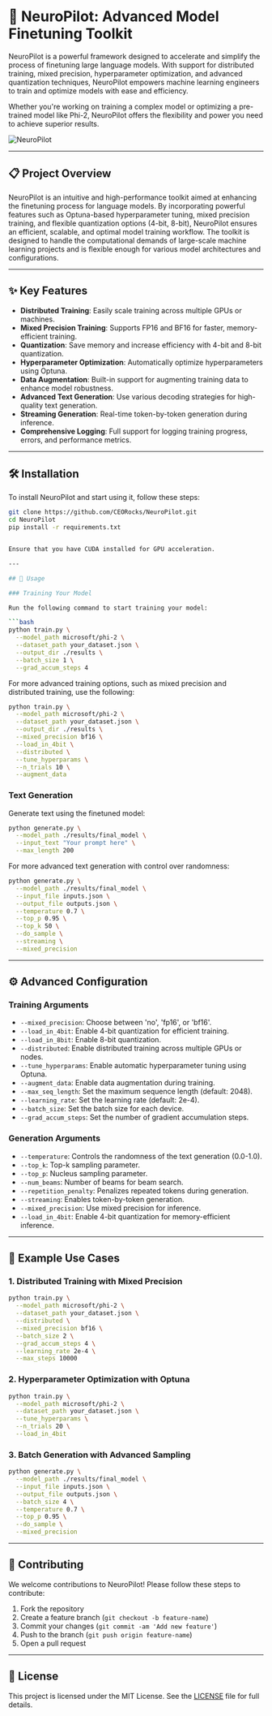
# 🚀 NeuroPilot: Advanced Model Finetuning Toolkit

NeuroPilot is a powerful framework designed to accelerate and simplify the process of finetuning large language models. With support for distributed training, mixed precision, hyperparameter optimization, and advanced quantization techniques, NeuroPilot empowers machine learning engineers to train and optimize models with ease and efficiency.

Whether you're working on training a complex model or optimizing a pre-trained model like Phi-2, NeuroPilot offers the flexibility and power you need to achieve superior results.

![NeuroPilot](./assets/neuropilot-banner.png)

---

## 📋 Project Overview

NeuroPilot is an intuitive and high-performance toolkit aimed at enhancing the finetuning process for language models. By incorporating powerful features such as Optuna-based hyperparameter tuning, mixed precision training, and flexible quantization options (4-bit, 8-bit), NeuroPilot ensures an efficient, scalable, and optimal model training workflow. The toolkit is designed to handle the computational demands of large-scale machine learning projects and is flexible enough for various model architectures and configurations.

---

## ✨ Key Features

- **Distributed Training**: Easily scale training across multiple GPUs or machines.
- **Mixed Precision Training**: Supports FP16 and BF16 for faster, memory-efficient training.
- **Quantization**: Save memory and increase efficiency with 4-bit and 8-bit quantization.
- **Hyperparameter Optimization**: Automatically optimize hyperparameters using Optuna.
- **Data Augmentation**: Built-in support for augmenting training data to enhance model robustness.
- **Advanced Text Generation**: Use various decoding strategies for high-quality text generation.
- **Streaming Generation**: Real-time token-by-token generation during inference.
- **Comprehensive Logging**: Full support for logging training progress, errors, and performance metrics.

---

## 🛠 Installation

To install NeuroPilot and start using it, follow these steps:

```bash
git clone https://github.com/CEORocks/NeuroPilot.git
cd NeuroPilot
pip install -r requirements.txt


Ensure that you have CUDA installed for GPU acceleration.

---

## 🚀 Usage

### Training Your Model

Run the following command to start training your model:

```bash
python train.py \
  --model_path microsoft/phi-2 \
  --dataset_path your_dataset.json \
  --output_dir ./results \
  --batch_size 1 \
  --grad_accum_steps 4
```

For more advanced training options, such as mixed precision and distributed training, use the following:

```bash
python train.py \
  --model_path microsoft/phi-2 \
  --dataset_path your_dataset.json \
  --output_dir ./results \
  --mixed_precision bf16 \
  --load_in_4bit \
  --distributed \
  --tune_hyperparams \
  --n_trials 10 \
  --augment_data
```

### Text Generation

Generate text using the finetuned model:

```bash
python generate.py \
  --model_path ./results/final_model \
  --input_text "Your prompt here" \
  --max_length 200
```

For more advanced text generation with control over randomness:

```bash
python generate.py \
  --model_path ./results/final_model \
  --input_file inputs.json \
  --output_file outputs.json \
  --temperature 0.7 \
  --top_p 0.95 \
  --top_k 50 \
  --do_sample \
  --streaming \
  --mixed_precision
```

---

## ⚙️ Advanced Configuration

### Training Arguments

- `--mixed_precision`: Choose between 'no', 'fp16', or 'bf16'.
- `--load_in_4bit`: Enable 4-bit quantization for efficient training.
- `--load_in_8bit`: Enable 8-bit quantization.
- `--distributed`: Enable distributed training across multiple GPUs or nodes.
- `--tune_hyperparams`: Enable automatic hyperparameter tuning using Optuna.
- `--augment_data`: Enable data augmentation during training.
- `--max_seq_length`: Set the maximum sequence length (default: 2048).
- `--learning_rate`: Set the learning rate (default: 2e-4).
- `--batch_size`: Set the batch size for each device.
- `--grad_accum_steps`: Set the number of gradient accumulation steps.

### Generation Arguments

- `--temperature`: Controls the randomness of the text generation (0.0-1.0).
- `--top_k`: Top-k sampling parameter.
- `--top_p`: Nucleus sampling parameter.
- `--num_beams`: Number of beams for beam search.
- `--repetition_penalty`: Penalizes repeated tokens during generation.
- `--streaming`: Enables token-by-token generation.
- `--mixed_precision`: Use mixed precision for inference.
- `--load_in_4bit`: Enable 4-bit quantization for memory-efficient inference.

---

## 🎯 Example Use Cases

### 1. **Distributed Training with Mixed Precision**

```bash
python train.py \
  --model_path microsoft/phi-2 \
  --dataset_path your_dataset.json \
  --distributed \
  --mixed_precision bf16 \
  --batch_size 2 \
  --grad_accum_steps 4 \
  --learning_rate 2e-4 \
  --max_steps 10000
```

### 2. **Hyperparameter Optimization with Optuna**

```bash
python train.py \
  --model_path microsoft/phi-2 \
  --dataset_path your_dataset.json \
  --tune_hyperparams \
  --n_trials 20 \
  --load_in_4bit
```

### 3. **Batch Generation with Advanced Sampling**

```bash
python generate.py \
  --model_path ./results/final_model \
  --input_file inputs.json \
  --output_file outputs.json \
  --batch_size 4 \
  --temperature 0.7 \
  --top_p 0.95 \
  --do_sample \
  --mixed_precision
```

---

## 🤝 Contributing

We welcome contributions to NeuroPilot! Please follow these steps to contribute:

1. Fork the repository
2. Create a feature branch (`git checkout -b feature-name`)
3. Commit your changes (`git commit -am 'Add new feature'`)
4. Push to the branch (`git push origin feature-name`)
5. Open a pull request

---

## 📄 License

This project is licensed under the MIT License. See the [LICENSE](LICENSE) file for full details.

